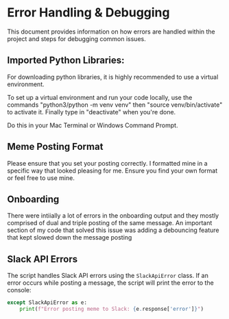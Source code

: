 # Error Handling & Debugging

This document provides information on how errors are handled within the project and steps for debugging common issues.

## Imported Python Libraries:
For downloading python libraries, it is highly recommended to use a virtual environment.

To set up a virtual environment and  run your code locally,  use the commands "python3/python -m venv venv" then "source venv/bin/activate" to activate it. Finally type in "deactivate" when you're done. 

Do this in your Mac Terminal or Windows Command Prompt.

## Meme Posting Format
Please ensure that you set your posting correctly. I formatted mine in a specific way that looked pleasing for me. Ensure you find your own format or feel free to use mine. 

## Onboarding
There were intiially a lot of errors in the onboarding output and they mostly comprised of dual and triple posting of the same message. An important section of my code that solved this issue was adding a debouncing feature that kept slowed down the message posting 

## Slack API Errors
The script handles Slack API errors using the `SlackApiError` class. If an error occurs while posting a message, the script will print the error to the console:

```python
except SlackApiError as e:
    print(f"Error posting meme to Slack: {e.response['error']}")


